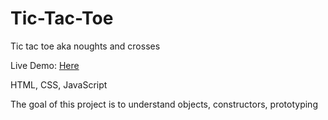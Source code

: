 # Tic-Tac-Toe
Tic tac toe aka noughts and crosses

Live Demo: [Here](https://jkpearce.github.io/Tic-Tac-Toe/)

HTML, CSS, JavaScript

The goal of this project is to understand objects, constructors, prototyping
